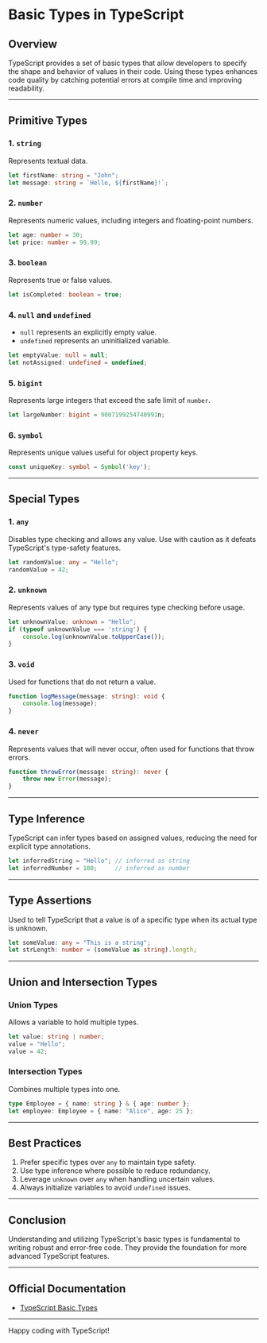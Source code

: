 # Basic Types in TypeScript

## Overview

TypeScript provides a set of basic types that allow developers to specify the shape and behavior of values in their code. Using these types enhances code quality by catching potential errors at compile time and improving readability.

---

## Primitive Types

### 1. **`string`**
   Represents textual data.

   ```typescript
   let firstName: string = "John";
   let message: string = `Hello, ${firstName}!`;
   ```

### 2. **`number`**
   Represents numeric values, including integers and floating-point numbers.

   ```typescript
   let age: number = 30;
   let price: number = 99.99;
   ```

### 3. **`boolean`**
   Represents true or false values.

   ```typescript
   let isCompleted: boolean = true;
   ```

### 4. **`null` and `undefined`**
   - `null` represents an explicitly empty value.
   - `undefined` represents an uninitialized variable.

   ```typescript
   let emptyValue: null = null;
   let notAssigned: undefined = undefined;
   ```

### 5. **`bigint`**
   Represents large integers that exceed the safe limit of `number`.

   ```typescript
   let largeNumber: bigint = 9007199254740991n;
   ```

### 6. **`symbol`**
   Represents unique values useful for object property keys.

   ```typescript
   const uniqueKey: symbol = Symbol('key');
   ```

---

## Special Types

### 1. **`any`**
   Disables type checking and allows any value. Use with caution as it defeats TypeScript's type-safety features.

   ```typescript
   let randomValue: any = "Hello";
   randomValue = 42;
   ```

### 2. **`unknown`**
   Represents values of any type but requires type checking before usage.

   ```typescript
   let unknownValue: unknown = "Hello";
   if (typeof unknownValue === 'string') {
       console.log(unknownValue.toUpperCase());
   }
   ```

### 3. **`void`**
   Used for functions that do not return a value.

   ```typescript
   function logMessage(message: string): void {
       console.log(message);
   }
   ```

### 4. **`never`**
   Represents values that will never occur, often used for functions that throw errors.

   ```typescript
   function throwError(message: string): never {
       throw new Error(message);
   }
   ```

---

## Type Inference

TypeScript can infer types based on assigned values, reducing the need for explicit type annotations.

```typescript
let inferredString = "Hello"; // inferred as string
let inferredNumber = 100;     // inferred as number
```

---

## Type Assertions

Used to tell TypeScript that a value is of a specific type when its actual type is unknown.

```typescript
let someValue: any = "This is a string";
let strLength: number = (someValue as string).length;
```

---

## Union and Intersection Types

### Union Types
Allows a variable to hold multiple types.

```typescript
let value: string | number;
value = "Hello";
value = 42;
```

### Intersection Types
Combines multiple types into one.

```typescript
type Employee = { name: string } & { age: number };
let employee: Employee = { name: "Alice", age: 25 };
```

---

## Best Practices

1. Prefer specific types over `any` to maintain type safety.
2. Use type inference where possible to reduce redundancy.
3. Leverage `unknown` over `any` when handling uncertain values.
4. Always initialize variables to avoid `undefined` issues.

---

## Conclusion

Understanding and utilizing TypeScript's basic types is fundamental to writing robust and error-free code. They provide the foundation for more advanced TypeScript features.

---

## Official Documentation

- [TypeScript Basic Types](https://www.typescriptlang.org/docs/handbook/basic-types.html)

---

Happy coding with TypeScript!

